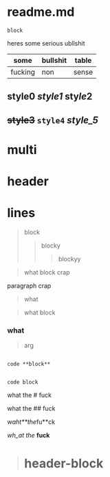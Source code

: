 # readme.md
```
block
```

heres some serious ubllshit

some | bullshit | table
---|---|---
fucking | non | sense

## style0 *style1* **sty*le*2**

## ~~style3~~ `style4` _style_5_

# multi
# header
# lines

> block
> > blocky
> > > blockyy


> what
block
crap
>

paragraph
crap
> what

> what
block
### what

> arg

```

code **block**
 ```   

 ```
 ```

```
code block
```

what the # fuck

what the ## fuck

w*aht**the*fu**ck

_wh_at the_ **fuck**

> # header-block


